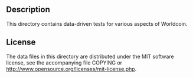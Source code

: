 Description
------------

This directory contains data-driven tests for various aspects of Worldcoin.

License
--------

The data files in this directory are distributed under the MIT software
license, see the accompanying file COPYING or
http://www.opensource.org/licenses/mit-license.php.


